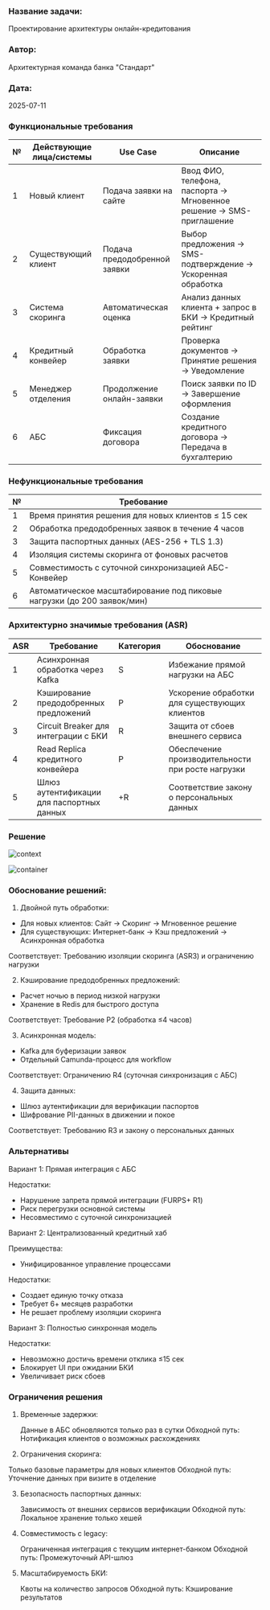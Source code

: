 ### **Название задачи:**  
Проектирование архитектуры онлайн-кредитования  
### **Автор:**  
Архитектурная команда банка "Стандарт"  
### **Дата:**  
2025-07-11   

### **Функциональные требования**  

| № | Действующие лица/системы  | Use Case                          | Описание                                                                 |
|---|---------------------------|-----------------------------------|-------------------------------------------------------------------------|
| 1 | Новый клиент              | Подача заявки на сайте            | Ввод ФИО, телефона, паспорта → Мгновенное решение → SMS-приглашение     |
| 2 | Существующий клиент       | Подача предодобренной заявки      | Выбор предложения → SMS-подтверждение → Ускоренная обработка            |
| 3 | Система скоринга          | Автоматическая оценка             | Анализ данных клиента + запрос в БКИ → Кредитный рейтинг                |
| 4 | Кредитный конвейер        | Обработка заявки                  | Проверка документов → Принятие решения → Уведомление                    |
| 5 | Менеджер отделения        | Продолжение онлайн-заявки         | Поиск заявки по ID → Завершение оформления                              |
| 6 | АБС                       | Фиксация договора                 | Создание кредитного договора → Передача в бухгалтерию                   |

### **Нефункциональные требования**  

| № | Требование                                                                 |
|---|----------------------------------------------------------------------------|
| 1 | Время принятия решения для новых клиентов ≤ 15 сек                         |
| 2 | Обработка предодобренных заявок в течение 4 часов                          |
| 3 | Защита паспортных данных (AES-256 + TLS 1.3)                               |
| 4 | Изоляция системы скоринга от фоновых расчетов                              |
| 5 | Совместимость с суточной синхронизацией АБС-Конвейер                       |
| 6 | Автоматическое масштабирование под пиковые нагрузки (до 200 заявок/мин)    |

### **Архитектурно значимые требования (ASR)**  

| ASR | Требование                                      | Категория | Обоснование                                                      |
|-----|-------------------------------------------------|-----------|------------------------------------------------------------------|
| 1   | Асинхронная обработка через Kafka               | S         | Избежание прямой нагрузки на АБС                                 |
| 2   | Кэширование предодобренных предложений          | P         | Ускорение обработки для существующих клиентов                    |
| 3   | Circuit Breaker для интеграции с БКИ            | R         | Защита от сбоев внешнего сервиса                                 |
| 4   | Read Replica кредитного конвейера               | P         | Обеспечение производительности при росте нагрузки                |
| 5   | Шлюз аутентификации для паспортных данных       | +R        | Соответствие закону о персональных данных                        |

### **Решение**

![context](./Context_Diagram.png)

![container](./Container_Diagram.png)

### Обоснование решений:

1. Двойной путь обработки:

* Для новых клиентов: Сайт → Скоринг → Мгновенное решение
* Для существующих: Интернет-банк → Кэш предложений → Асинхронная обработка

Соответствует: Требованию изоляции скоринга (ASR3) и ограничению нагрузки

2. Кэширование предодобренных предложений:

* Расчет ночью в период низкой нагрузки
* Хранение в Redis для быстрого доступа

Соответствует: Требование P2 (обработка ≤4 часов)

3. Асинхронная модель:

* Kafka для буферизации заявок
* Отдельный Camunda-процесс для workflow

Соответствует: Ограничению R4 (суточная синхронизация с АБС)

4. Защита данных:

* Шлюз аутентификации для верификации паспортов
* Шифрование PII-данных в движении и покое

Соответствует: Требованию R3 и закону о персональных данных

### Альтернативы
Вариант 1: Прямая интеграция с АБС

Недостатки:

* Нарушение запрета прямой интеграции (FURPS+ R1)
* Риск перегрузки основной системы
* Несовместимо с суточной синхронизацией

Вариант 2: Централизованный кредитный хаб

Преимущества:

* Унифицированное управление процессами

Недостатки:

* Создает единую точку отказа
* Требует 6+ месяцев разработки
* Не решает проблему изоляции скоринга

Вариант 3: Полностью синхронная модель

Недостатки:

* Невозможно достичь времени отклика ≤15 сек
* Блокирует UI при ожидании БКИ
* Увеличивает риск сбоев

### Ограничения решения

1. Временные задержки:

    Данные в АБС обновляются только раз в сутки
    Обходной путь: Нотификация клиентов о возможных расхождениях

2. Ограничения скоринга:

Только базовые параметры для новых клиентов
Обходной путь: Уточнение данных при визите в отделение

3. Безопасность паспортных данных:

    Зависимость от внешних сервисов верификации
    Обходной путь: Локальное хранение только хешей

4. Совместимость с legacy:

    Ограниченная интеграция с текущим интернет-банком
    Обходной путь: Промежуточный API-шлюз

5. Масштабируемость БКИ:

    Квоты на количество запросов
    Обходной путь: Кэширование результатов

